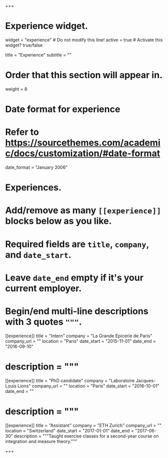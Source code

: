 +++
# Experience widget.
widget = "experience"  # Do not modify this line!
active = true  # Activate this widget? true/false

title = "Experience"
subtitle = ""

# Order that this section will appear in.
weight = 8

# Date format for experience
#   Refer to https://sourcethemes.com/academic/docs/customization/#date-format
date_format = "January 2006"

# Experiences.
#   Add/remove as many `[[experience]]` blocks below as you like.
#   Required fields are `title`, `company`, and `date_start`.
#   Leave `date_end` empty if it's your current employer.
#   Begin/end multi-line descriptions with 3 quotes `"""`.
[[experience]]
  title = "Intern"
  company = "La Grande Epicerie de Paris"
  company_url = ""
  location = "Paris"
  date_start = "2015-11-01"
  date_end = "2016-09-10"
 # description = """


[[experience]]
  title = "PhD candidate"
  company = "Laboratoire Jacques-Louis Lions"
  company_url = ""
  location = "Paris"
  date_start = "2016-10-01"
  date_end = ""
 # description = """

[[experience]]
  title = "Assistant"
  company = "ETH Zurich"
  company_url = ""
  location = "Switzerland"
  date_start = "2017-01-01"
  date_end = "2017-06-30"
  description = """Taught exercise classes for a second-year course on integration and measure theory."""

+++
